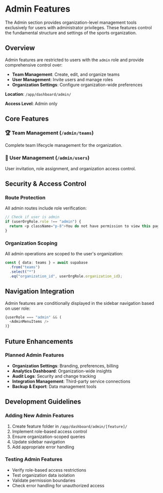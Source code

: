 # Admin Features

The Admin section provides organization-level management tools exclusively for users with administrator privileges. These features control the fundamental structure and settings of the sports organization.

## Overview

Admin features are restricted to users with the `admin` role and provide comprehensive control over:
- **Team Management**: Create, edit, and organize teams
- **User Management**: Invite users and manage roles
- **Organization Settings**: Configure organization-wide preferences

**Location**: `/app/dashboard/admin/`

**Access Level**: Admin only

## Core Features

### 🏆 Team Management (`/admin/teams`)
Complete team lifecycle management for the organization.

### 👥 User Management (`/admin/users`) 
User invitation, role assignment, and organization access control.

## Security & Access Control

### Route Protection
All admin routes include role verification:
```typescript
// Check if user is admin
if (userOrgRole.role !== "admin") {
  return <p className="p-8">You do not have permission to view this page.</p>;
}
```

### Organization Scoping
All admin operations are scoped to the user's organization:
```typescript
const { data: teams } = await supabase
  .from("teams")
  .select("*")
  .eq("organization_id", userOrgRole.organization_id);
```

## Navigation Integration

Admin features are conditionally displayed in the sidebar navigation based on user role:
```typescript
{userRole === "admin" && (
  <AdminMenuItems />
)}
```

## Future Enhancements

### Planned Admin Features
- **Organization Settings**: Branding, preferences, billing
- **Analytics Dashboard**: Organization-wide insights
- **Audit Logs**: Security and change tracking
- **Integration Management**: Third-party service connections
- **Backup & Export**: Data management tools

## Development Guidelines

### Adding New Admin Features
1. Create feature folder in `/app/dashboard/admin/[feature]/`
2. Implement role-based access control
3. Ensure organization-scoped queries
4. Update sidebar navigation
5. Add appropriate error handling

### Testing Admin Features
- Verify role-based access restrictions
- Test organization data isolation
- Validate permission boundaries
- Check error handling for unauthorized access